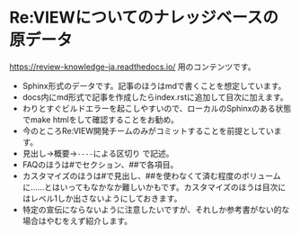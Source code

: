 # Re:VIEWについてのナレッジベースの原データ

https://review-knowledge-ja.readthedocs.io/ 用のコンテンツです。

- Sphinx形式のデータです。記事のほうはmdで書くことを想定しています。
- docs内にmd形式で記事を作成したらindex.rstに追加して目次に加えます。
- わりとすぐビルドエラーを起こしやすいので、ローカルのSphinxのある状態でmake htmlをして確認することをお勧め。
- 今のところRe:VIEW開発チームのみがコミットすることを前提としています。
- 見出し→概要→`----`による区切り で記述。
- FAQのほうは#でセクション、##で各項目。
- カスタマイズのほうは#で見出し、##を使わなくて済む程度のボリュームに……とはいってもなかなか難しいかもです。カスタマイズのほうは目次にはレベル1しか出さないようにしておきます。
- 特定の宣伝にならないように注意したいですが、それしか参考書がない的な場合はやむをえず紹介します。
